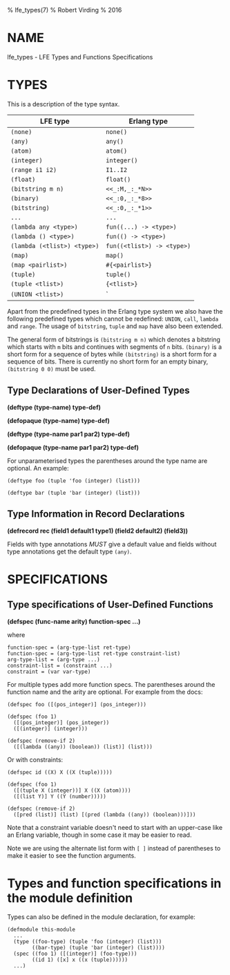 % lfe_types(7)
% Robert Virding
% 2016

# NAME

lfe_types - LFE Types and Functions Specifications

# TYPES

This is a description of the type syntax.


  | LFE type                     | Erlang type                  |
  |------------------------------|------------------------------|
  | `(none)`                       | `none()`                       |
  | `(any)`                        | `any()`                        |
  | `(atom)`                       | `atom()`                       |
  | `(integer)`                    | `integer()`                    |
  | `(range i1 i2)`                | `I1..I2`                       |
  | `(float)`                      | `float()`                      |
  | `(bitstring m n)`              | `<<_:M,_:_*N>>`                |
  | `(binary)`                     | `<<_:0,_:_*8>>`                |
  | `(bitstring)`                  | `<<_:0,_:_*1>>`                |
  | `...`                          | `...`                          |
  | `(lambda any <type>)`          | `fun((...) -> <type>)`         |
  | `(lambda () <type>)`           | `fun(() -> <type>)`            |
  | `(lambda (<tlist>) <type>)`    | `fun((<tlist>) -> <type>)`     |
  | `(map)`                        | `map()`                        |
  | `(map <pairlist>)`             | `#{<pairlist>}`                |
  | `(tuple)`                      | `tuple()`                      |
  | `(tuple <tlist>)`              | `{<tlist>}`                    |
  | `(UNION <tlist>)`              | `<type> | <type>`              |

Apart from the predefined types in the Erlang type system we also have
the following predefined types which cannot be redefined: `UNION`,
`call`, `lambda` and `range`. The usage of `bitstring`, `tuple` and
`map` have also been extended.

The general form of bitstrings is `(bitstring m n)` which denotes a
bitstring which starts with `m` bits and continues with segments of
`n` bits. `(binary)` is a short form for a sequence of bytes while
`(bitstring)` is a short form for a sequence of bits. There is
currently no short form for an empty binary, `(bitstring 0 0)` must be
used.

## Type Declarations of User-Defined Types

**(deftype (type-name) type-def)**

**(defopaque (type-name) type-def)**

**(deftype (type-name par1 par2) type-def)**

**(defopaque (type-name par1 par2) type-def)**

For unparameterised types the parentheses around the type name are
optional. An example:

```
(deftype foo (tuple 'foo (integer) (list)))

(deftype bar (tuple 'bar (integer) (list)))
```

## Type Information in Record Declarations

**(defrecord rec (field1 default1 type1) (field2 default2) (field3))**

Fields with type annotations *MUST* give a default value and fields
without type annotations get the default type `(any)`.

# SPECIFICATIONS

## Type specifications of User-Defined Functions

**(defspec (func-name arity) function-spec ...)**

where

```
function-spec = (arg-type-list ret-type)
function-spec = (arg-type-list ret-type constraint-list)
arg-type-list = (arg-type ...)
constraint-list = (constraint ...)
constraint = (var var-type)
```

For multiple types add more function specs. The parentheses around the
function name and the arity are optional. For example from the docs:

```
(defspec foo ([(pos_integer)] (pos_integer)))

(defspec (foo 1)
  ([(pos_integer)] (pos_integer))
  ([(integer)] (integer)))

(defspec (remove-if 2)
  ([(lambda ((any)) (boolean)) (list)] (list)))
```

Or with constraints:

```
(defspec id ((X) X ((X (tuple)))))

(defspec (foo 1)
  ([(tuple X (integer))] X ((X (atom))))
  ([(list Y)] Y ((Y (number)))))

(defspec (remove-if 2)
  ([pred (list)] (list) [(pred (lambda ((any)) (boolean)))]))
```

Note that a constraint variable doesn't need to start with an
upper-case like an Erlang variable, though in some case it may be
easier to read.

Note we are using the alternate list form with `[ ]` instead of
parentheses to make it easier to see the function arguments.

# Types and function specifications in the module definition


Types can also be defined in the module declaration, for example:

```
(defmodule this-module
  ...
  (type ((foo-type) (tuple 'foo (integer) (list)))
        ((bar-type) (tuple 'bar (integer) (list))))
  (spec ((foo 1) ([(integer)] (foo-type)))
        ((id 1) ([x] x ((x (tuple))))))
  ...)
```

